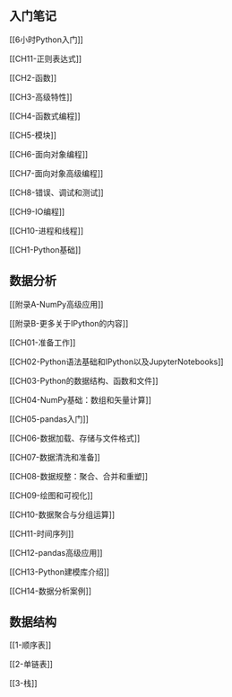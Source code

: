 ## 入门笔记
[[6小时Python入门]]

[[CH11-正则表达式]]

[[CH2-函数]]

[[CH3-高级特性]]

[[CH4-函数式编程]]

[[CH5-模块]]

[[CH6-面向对象编程]]

[[CH7-面向对象高级编程]]

[[CH8-错误、调试和测试]]

[[CH9-IO编程]]

[[CH10-进程和线程]]

[[CH1-Python基础]]
## 数据分析
[[附录A-NumPy高级应用]]

[[附录B-更多关于IPython的内容]]

[[CH01-准备工作]]

[[CH02-Python语法基础和IPython以及JupyterNotebooks]]

[[CH03-Python的数据结构、函数和文件]]

[[CH04-NumPy基础：数组和矢量计算]]

[[CH05-pandas入门]]

[[CH06-数据加载、存储与文件格式]]

[[CH07-数据清洗和准备]]

[[CH08-数据规整：聚合、合并和重塑]]

[[CH09-绘图和可视化]]

[[CH10-数据聚合与分组运算]]

[[CH11-时间序列]]

[[CH12-pandas高级应用]]

[[CH13-Python建模库介绍]]

[[CH14-数据分析案例]]

## 数据结构
[[1-顺序表]]

[[2-单链表]]

[[3-栈]]
